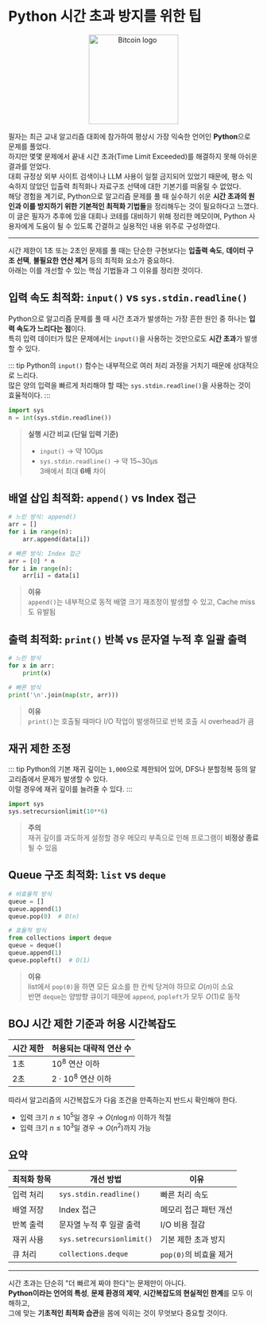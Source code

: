 # Python 시간 초과 방지를 위한 팁

<p align="center">
  <img src="https://upload.wikimedia.org/wikipedia/commons/thumb/c/c3/Python-logo-notext.svg/1869px-Python-logo-notext.svg.png" width="180" alt="Bitcoin logo" />
</p>

필자는 최근 교내 알고리즘 대회에 참가하여 평상시 가장 익숙한 언어인 **Python**으로 문제를 풀었다.  
하지만 몇몇 문제에서 끝내 시간 초과(Time Limit Exceeded)를 해결하지 못해 아쉬운 결과를 얻었다.  
대회 규정상 외부 사이트 검색이나 LLM 사용이 일절 금지되어 있었기 때문에, 평소 익숙하지 않았던 입출력 최적화나 자료구조 선택에 대한 기본기를 떠올릴 수 없었다.  
해당 경험을 계기로, Python으로 알고리즘 문제를 풀 때 실수하기 쉬운 **시간 초과의 원인과 이를 방지하기 위한 기본적인 최적화 기법들**을 정리해두는 것이 필요하다고 느꼈다.  
이 글은 필자가 추후에 있을 대회나 코테를 대비하기 위해 정리한 메모이며, Python 사용자에게 도움이 될 수 있도록 간결하고 실용적인 내용 위주로 구성하였다.

---

시간 제한이 1초 또는 2초인 문제를 풀 때는 단순한 구현보다는 **입출력 속도**, **데이터 구조 선택**, **불필요한 연산 제거** 등의 최적화 요소가 중요하다.  
아래는 이를 개선할 수 있는 핵심 기법들과 그 이유를 정리한 것이다.

## 입력 속도 최적화: `input()` vs `sys.stdin.readline()`

Python으로 알고리즘 문제를 풀 때 시간 초과가 발생하는 가장 흔한 원인 중 하나는 **입력 속도가 느리다는 점**이다.  
특히 입력 데이터가 많은 문제에서는 `input()`을 사용하는 것만으로도 **시간 초과**가 발생할 수 있다.

::: tip
Python의 `input()` 함수는 내부적으로 여러 처리 과정을 거치기 때문에 상대적으로 느리다.  
많은 양의 입력을 빠르게 처리해야 할 때는 `sys.stdin.readline()`을 사용하는 것이 효율적이다.
:::

```python
import sys
n = int(sys.stdin.readline())
```

> **실행 시간 비교 (단일 입력 기준)**  
> - `input()` → 약 100μs  
> - `sys.stdin.readline()` → 약 15~30μs  
> 3배에서 최대 **6배** 차이

## 배열 삽입 최적화: `append()` vs Index 접근

```python
# 느린 방식: append()
arr = []
for i in range(n):
    arr.append(data[i])

# 빠른 방식: Index 접근
arr = [0] * n
for i in range(n):
    arr[i] = data[i]
```

> **이유**  
> `append()`는 내부적으로 동적 배열 크기 재조정이 발생할 수 있고, Cache miss도 유발됨

## 출력 최적화: `print()` 반복 vs 문자열 누적 후 일괄 출력

```python
# 느린 방식
for x in arr:
    print(x)

# 빠른 방식
print('\n'.join(map(str, arr)))
```

> **이유**  
> `print()`는 호출될 때마다 I/O 작업이 발생하므로 반복 호출 시 overhead가 큼

## 재귀 제한 조정

::: tip
Python의 기본 재귀 깊이는 `1,000`으로 제한되어 있어, DFS나 분할정복 등의 알고리즘에서 문제가 발생할 수 있다.  
이럴 경우에 재귀 깊이를 늘려줄 수 있다.
:::

```python
import sys
sys.setrecursionlimit(10**6)
```

> **주의**  
> 재귀 깊이를 과도하게 설정할 경우 메모리 부족으로 인해 프로그램이 **비정상 종료**될 수 있음

## Queue 구조 최적화: `list` vs `deque`

```python
# 비효율적 방식
queue = []
queue.append(1)
queue.pop(0)  # O(n)

# 효율적 방식
from collections import deque
queue = deque()
queue.append(1)
queue.popleft()  # O(1)
```

> **이유**  
> list에서 `pop(0)`을 하면 모든 요소를 한 칸씩 당겨야 하므로 $O(n)$이 소요  
> 반면 `deque`는 양방향 큐이기 때문에 `append`, `popleft`가 모두 $O(1)$로 동작

## BOJ 시간 제한 기준과 허용 시간복잡도

| 시간 제한 | 허용되는 대략적 연산 수 |
|-----------|--------------------------|
| 1초       | $10^8$ 연산 이하         |
| 2초       | $2 \cdot 10^8$ 연산 이하 |

따라서 알고리즘의 시간복잡도가 다음 조건을 만족하는지 반드시 확인해야 한다.  

- 입력 크기 $n \le 10^5$일 경우 → $O(n \log n)$ 이하가 적절
- 입력 크기 $n \le 10^3$일 경우 → $O(n^2)$까지 가능

## 요약

| 최적화 항목     | 개선 방법                | 이유 |
|----------------|-------------------------|------|
| 입력 처리       | `sys.stdin.readline()` | 빠른 처리 속도 |
| 배열 저장       | Index 접근              | 메모리 접근 패턴 개선 |
| 반복 출력       | 문자열 누적 후 일괄 출력 | I/O 비용 절감 |
| 재귀 사용       | `sys.setrecursionlimit()` | 기본 제한 초과 방지 |
| 큐 처리         | `collections.deque`     | `pop(0)`의 비효율 제거 |

---

시간 초과는 단순히 "더 빠르게 짜야 한다"는 문제만이 아니다.  
**Python이라는 언어의 특성**, **문제 환경의 제약**, **시간복잡도의 현실적인 한계**를 모두 이해하고,  
그에 맞는 **기초적인 최적화 습관**을 몸에 익히는 것이 무엇보다 중요할 것이다.